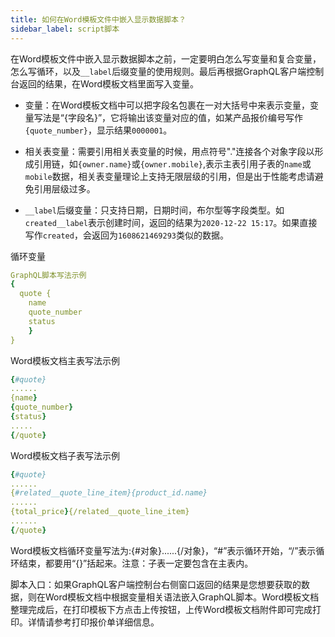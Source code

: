 ```yaml
---
title: 如何在Word模板文件中嵌入显示数据脚本？
sidebar_label: script脚本
---
```


在Word模板文件中嵌入显示数据脚本之前，一定要明白怎么写变量和复合变量，怎么写循环，以及`__label`后缀变量的使用规则。最后再根据GraphQL客户端控制台返回的结果，在Word模板文档里面写入变量。

- 变量：在Word模板文档中可以把字段名包裹在一对大括号中来表示变量，变量写法是“{字段名}”，它将输出该变量对应的值，如某产品报价编号写作`{quote_number}`，显示结果`0000001`。

- 相关表变量：需要引用相关表变量的时候，用点符号"."连接各个对象字段以形成引用链，如`{owner.name}`或`{owner.mobile}`,表示主表引用子表的`name`或`mobile`数据，相关表变量理论上支持无限层级的引用，但是出于性能考虑请避免引用层级过多。

- `__label`后缀变量：只支持日期，日期时间，布尔型等字段类型。如`created__label`表示创建时间，返回的结果为`2020-12-22 15:17`。如果直接写作`created`，会返回为`1608621469293`类似的数据。

循环变量

```yml
GraphQL脚本写法示例                                    
{                                                                      {#quote}  
  quote {                                                           
    name                                                              
    quote_number                                                 
    status                                                            
    }                                                                    .          
}                                                                       
```

Word模板文档主表写法示例

```yml
{#quote}
......
{name}
{quote_number}
{status}
.....
{/quote}
```

Word模板文档子表写法示例

```yml
{#quote}
......
{#related__quote_line_item}{product_id.name}
......
{total_price}{/related__quote_line_item}  
......
{/quote}             
```

Word模板文档循环变量写法为:{#对象}......{/对象}，“#”表示循环开始，“/”表示循环结束，都要用“{}”括起来。注意：子表一定要包含在主表内。

脚本入口：如果GraphQL客户端控制台右侧窗口返回的结果是您想要获取的数据，则在Word模板文档中根据变量相关语法嵌入GraphQL脚本。Word模板文档整理完成后，在打印模板下方点击上传按钮，上传Word模板文档附件即可完成打印。详情请参考打印报价单详细信息。
